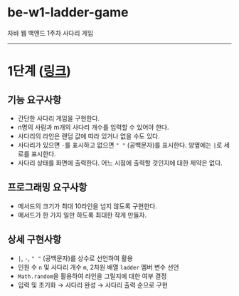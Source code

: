 # be-w1-ladder-game

자바 웹 백엔드 1주차 사다리 게임

---
# 1단계 ([링크](https://lucas.codesquad.kr/2022-kakao/course/%EC%9B%B9%EB%B0%B1%EC%97%94%EB%93%9C/%EC%82%AC%EB%8B%A4%EB%A6%AC-%EA%B2%8C%EC%9E%84/ladder-game-step-1))
## 기능 요구사항
- 간단한 사다리 게임을 구현한다.
- n명의 사람과 m개의 사다리 개수를 입력할 수 있어야 한다.
- 사다리의 라인은 랜덤 값에 따라 있거나 없을 수도 있다.
- 사다리가 있으면 `-`를 표시하고 없으면 `" "` (공백문자)를 표시한다. 양옆에는 `|`로 세로를 표시한다.
- 사다리 상태를 화면에 출력한다. 어느 시점에 출력할 것인지에 대한 제약은 없다.
## 프로그래밍 요구사항
- 메서드의 크기가 최대 10라인을 넘지 않도록 구현한다.
- 메서드가 한 가지 일만 하도록 최대한 작게 만들자.
## 상세 구현사항
- `|`, `-`, `" "` (공백문자)를 상수로 선언하여 활용
- 인원 수 `n` 및 사다리 개수 `m`, 2차원 배열 `ladder` 멤버 변수 선언
- `Math.random`을 활용하여 라인을 그릴지에 대한 여부 결정
- 입력 및 초기화 → 사다리 완성 → 사다리 출력 순으로 구현